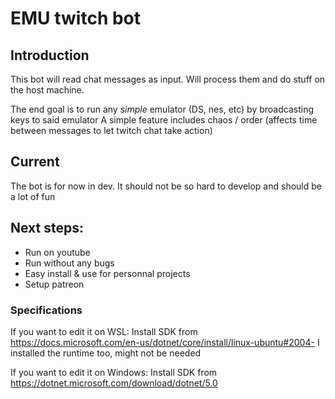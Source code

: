 # EMU twitch bot
## Introduction
This bot will read chat messages as input.
Will process them and do stuff on the host machine. 

The end goal is to run any _simple_ emulator (DS, nes, etc) by broadcasting keys to said emulator
A simple feature includes chaos / order (affects time between messages to let twitch chat take action)

## Current
The bot is for now in dev.
It should not be so hard to develop and should be a lot of fun

## Next steps:
- Run on youtube
- Run without any bugs
- Easy install & use for personnal projects
- Setup patreon

### Specifications
If you want to edit it on WSL:
Install SDK from https://docs.microsoft.com/en-us/dotnet/core/install/linux-ubuntu#2004-
I installed the runtime too, might not be needed

If you want to edit it on Windows:
Install SDK from https://dotnet.microsoft.com/download/dotnet/5.0